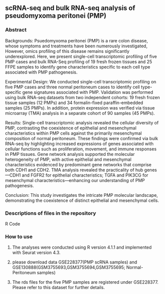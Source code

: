 ## scRNA-seq and bulk RNA-seq analysis of pseudomyxoma peritonei (PMP)

### Abstract
Backgrounds: Psuedomyxoma peritonei (PMP) is a rare colon disease, whose symptoms and treatments have been numerously investigated, However, omics profiling of this disease remains significantly underexplored. Here, we present single-cell transcriptomic profiling of five PMP cases and bulk RNA-Seq profiling of 19 fresh frozen tissues and 25 FFPE samples to identify gene characteristics specific to each cell type associated with PMP pathogenesis.

Experimental Design: We conducted single-cell transcriptomic profiling on five PMP cases and three normal peritoneum cases to identify cell type-specific gene signatures associated with PMP. Validation was performed using bulk RNA-seq datasets from two independent cohorts: 19 fresh frozen tissue samples (12 PMPs) and 34 formalin-fixed paraffin-embedded samples (25 PMPs). In addition, protein expression was verified via tissue microarray (TMA) analysis in a separate cohort of 90 samples (45 PMPs).

Results: Single-cell transcriptomic analysis revealed the cellular diversity of PMP, contrasting the coexistence of epithelial and mesenchymal characteristics within PMP cells against the primarily mesenchymal composition of normal peritoneum. These findings were confirmed via bulk RNA-seq by highlighting increased expressions of genes associated with cellular functions such as proliferation, movement, and immune responses in PMP tissues. Gene network analysis supported the molecular heterogeneity of PMP, with active epithelial and mesenchymal characteristics evidenced by predominant gene networks that comprise both CDH1 and CDH2. TMA analysis revealed the practicality of hub genes—CDH1 and FGFR2 for epithelial characteristics; TGFA and PIK3CG for mesenchymal characteristics—enhancing our understanding of PMP pathogenesis.

Conclusion: This study investigates the intricate PMP molecular landscape, demonstrating the coexistence of distinct epithelial and mesenchymal cells. 

### Descriptions of files in the repository
R Code


### How to use
1. The analyses were conducted using R version 4.1.1 and implemented with Seurat version 4.3.
  
2. please download data GSE228377(PMP scRNA samples) and GSE130888(GSM3755693,GSM3755694,GSM3755695; Normal-Peritoneum samples)

3. The rds files for the five PMP samples are registered under GSE228377. Please refer to this dataset for further details.
